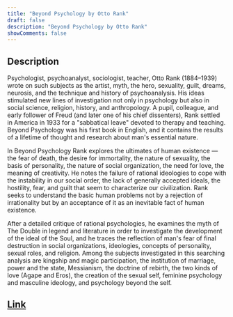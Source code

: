 ```yaml
---
title: "Beyond Psychology by Otto Rank"
draft: false
description: "Beyond Psychology by Otto Rank"
showComments: false
---
```


## Description

Psychologist, psychoanalyst, sociologist, teacher, Otto Rank (1884–1939) wrote on such subjects as the artist, myth, the hero, sexuality, guilt, dreams, neurosis, and the technique and history of psychoanalysis. His ideas stimulated new lines of investigation not only in psychology but also in social science, religion, history, and anthropology. A pupil, colleague, and early follower of Freud (and later one of his chief dissenters), Rank settled in America in 1933 for a "sabbatical leave" devoted to therapy and teaching. Beyond Psychology was his first book in English, and it contains the results of a lifetime of thought and research about man's essential nature.

In Beyond Psychology Rank explores the ultimates of human existence — the fear of death, the desire for immortality, the nature of sexuality, the basis of personality, the nature of social organization, the need for love, the meaning of creativity. He notes the failure of rational ideologies to cope with the instability in our social order, the lack of generally accepted ideals, the hostility, fear, and guilt that seem to characterize our civilization. Rank seeks to understand the basic human problems not by a rejection of irrationality but by an acceptance of it as an inevitable fact of human existence.

After a detailed critique of rational psychologies, he examines the myth of The Double in legend and literature in order to investigate the development of the ideal of the Soul, and he traces the reflection of man's fear of final destruction in social organizations, ideologies, concepts of personality, sexual roles, and religion. Among the subjects investigated in this searching analysis are kingship and magic participation, the institution of marriage, power and the state, Messianism, the doctrine of rebirth, the two kinds of love (Agape and Eros), the creation of the sexual self, feminine psychology and masculine ideology, and psychology beyond the self.

## [Link](https://www.amazon.com/Beyond-Psychology-Otto-Rank/dp/0486204855)
